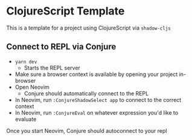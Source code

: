 # ClojureScript Template

This is a template for a project using ClojureScript via `shadow-cljs`

## Connect to REPL via Conjure

- `yarn dev`
  - Starts the REPL server
- Make sure a browser context is available by opening your project
    in-browser
- Open Neovim
  - Conjure should automatically connect to the REPL
- In Neovim, run `:ConjureShadowSelect app` to connect to the correct
    context
- In Neovim, run `:ConjureEval` on whatever expression you'd like to
    evaluate

Once you start Neovim, Conjure should autoconnect to your repl

